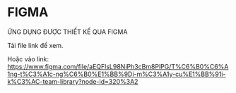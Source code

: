 # FIGMA
ỨNG DỤNG ĐƯỢC THIẾT KẾ QUA FIGMA

Tải file link để xem.

Hoặc vào link: 
https://www.figma.com/file/aEQFlsL98NiPh3cBm8PlPG/T%C6%B0%C6%A1ng-t%C3%A1c-ng%C6%B0%E1%BB%9Di-m%C3%A1y-cu%E1%BB%91i-k%C3%AC-team-library?node-id=320%3A2
